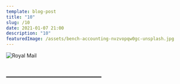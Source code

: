 ```yaml
---
template: blog-post
title: "10"
slug: /10
date: 2021-01-07 21:00
description: "10"
featuredImage: /assets/bench-accounting-nvzvopqw0gc-unsplash.jpg
---
```



![Royal Mail](/assets/royal-mail-unsplash.jpg "Royal Mail from Unsplash")

## \_\_\_\_\_\_\_\_\_\_\_\_\_\_\_\_\_\_\_\_\_\_\_\_\_\_

![]()